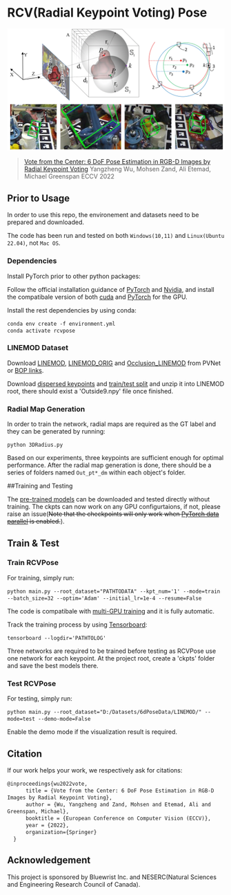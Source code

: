 # RCV(Radial Keypoint Voting) Pose

![teaser](./doc/teaser_code.gif "Radial Voting")

> [Vote from the Center: 6 DoF Pose Estimation in RGB-D Images by Radial Keypoint Voting](https://arxiv.org/abs/2104.02527 "arxiv")
> Yangzheng Wu, Mohsen Zand, Ali Etemad, Michael Greenspan
> ECCV 2022

## Prior to Usage

In order to use this repo, the environement and datasets need to be prepared and downloaded.

The code has been run and tested on both `Windows(10,11)` and `Linux(Ubuntu 22.04)`, not `Mac OS`.

### Dependencies

Install PyTorch prior to other python packages:

Follow the official installation guidance of [PyTorch](https://pytorch.org/) and [Nvidia](https://docs.nvidia.com/cuda/index.html), and install the compatibale version of both [cuda](https://developer.nvidia.com/cuda-downloads) and [PyTorch](https://pytorch.org/get-started/locally/) for the GPU.

Install the rest dependencies by using conda:

```
conda env create -f environment.yml
conda activate rcvpose
```

### LINEMOD Dataset

Download [LINEMOD](https://zjueducn-my.sharepoint.com/:u:/g/personal/pengsida_zju_edu_cn/EXK2K0B-QrNPi8MYLDFHdB8BQm9cWTxRGV9dQgauczkVYQ?e=beftUz), [LINEMOD_ORIG](https://zjueducn-my.sharepoint.com/:u:/g/personal/pengsida_zju_edu_cn/EaoGIPguY3FAgrFKKhi32fcB_nrMcNRm8jVCZQd7G_-Wbg?e=ig4aHk) and [Occlusion_LINEMOD](https://zjueducn-my.sharepoint.com/:u:/g/personal/pengsida_zju_edu_cn/ESXrP0zskd5IvvuvG3TXD-4BMgbDrHZ_bevurBrAcKE5Dg?e=r0EgoA) from PVNet or [BOP links](https://bop.felk.cvut.cz/datasets/).

Download [dispersed keypoints](https://queensuca-my.sharepoint.com/:f:/g/personal/16yw113_queensu_ca/Em2J6Ka9F4xMpKO4bko86kwBqrGu_6hINHo9KGQFmH8ihA?e=N5VN8a) and [train/test split](https://queensuca-my.sharepoint.com/:f:/g/personal/16yw113_queensu_ca/Eh4gWJtf2ndCsVK2LgdPfxcBd1vAPFpduTxq8LnfZomD_g?e=19FwYq) and unzip it into LINEMOD root, there should exist a 'Outside9.npy' file once finished.

### Radial Map Generation

In order to train the network, radial maps are required as the GT label and they can be generated by running:

```
python 3DRadius.py
```

Based on our experiments, three keypoints are sufficient enough for optimal performance. After the radial map generation is done, there should be a series of folders named `Out_pt*_dm` within each object's folder.

##Training and Testing

The [pre-trained models](https://queensuca-my.sharepoint.com/:f:/g/personal/16yw113_queensu_ca/EmSWfjRys1tJkWdsCP4zVsIBwIwY0AXoDBVK1n51LUWK0g?e=kUpEhn) can be downloaded and tested directly without training. The ckpts can now work on any GPU configurtaions, if not, please raise an issue(<del>Note that the checkpoints will only work when [PyTorch data parallel](https://pytorch.org/docs/stable/generated/torch.nn.DataParallel.html) is enabled.</del>).

## Train & Test

### Train RCVPose

For training, simply run:

```
python main.py --root_dataset="PATHTODATA" --kpt_num='1' --mode=train --batch_size=32 --optim='Adam' --initial_lr=1e-4 --resume=False
```

The code is compatibale with [multi-GPU training](https://pytorch.org/docs/stable/generated/torch.nn.DataParallel.html) and it is fully automatic.

Track the training process by using [Tensorboard](https://www.tensorflow.org/tensorboard):

```
tensorboard --logdir='PATHTOLOG'
```

Three networks are required to be trained before testing as RCVPose use one network for each keypoint.
At the project root, create a 'ckpts' folder and save the best models there.

### Test RCVPose

For testing, simply run:

```
python main.py --root_dataset="D:/Datasets/6dPoseData/LINEMOD/" --mode=test --demo-mode=False
```

Enable the demo mode if the visualization result is required.

## Citation

If our work helps your work, we respectively ask for citations:

    @inproceedings{wu2022vote,
          title = {Vote from the Center: 6 DoF Pose Estimation in RGB-D Images by Radial Keypoint Voting},
          author = {Wu, Yangzheng and Zand, Mohsen and Etemad, Ali and Greenspan, Michael},
          booktitle = {European Conference on Computer Vision (ECCV)},
          year = {2022},
          organization={Springer}
	  }

## Acknowledgement

This project is sponsored by Bluewrist Inc. and NESERC(Natural Sciences and Engineering Research Council of Canada).
